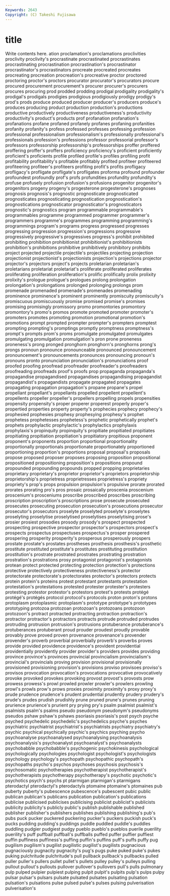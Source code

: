 ```yaml
---
Keywords: 2643 
Copyright: (C) Takeshi Fujisawa
---
```


# title

Write contents here.
ation proclamation's proclamations proclivities proclivity proclivity's procrastinate procrastinated procrastinates procrastinating
procrastination procrastination's procrastinator procrastinator's procrastinators procreate procreated procreates procreating procreation
procreation's procreative proctor proctored proctoring proctor's proctors procurator procurator's procurators
procure procured procurement procurement's procurer procurer's procurers procures procuring prod
prodded prodding prodigal prodigality prodigality's prodigal's prodigals prodigies prodigious prodigiously
prodigy prodigy's prod's prods produce produced producer producer's producers produce's
produces producing product production production's productions productive productively productiveness productiveness's
productivity productivity's product's products prof profanation profanation's profanations profane profaned
profanely profanes profaning profanities profanity profanity's profess professed professes professing
profession professional professionalism professionalism's professionally professional's professionals profession's professions professor
professorial professor's professors professorship professorship's professorships proffer proffered proffering proffer's
proffers proficiency proficiency's proficient proficiently proficient's proficients profile profiled profile's
profiles profiling profit profitability profitability's profitable profitably profited profiteer profiteered
profiteering profiteer's profiteers profiting profit's profits profligacy profligacy's profligate profligate's
profligates proforma profound profounder profoundest profoundly prof's profs profundities profundity
profundity's profuse profusely profusion profusion's profusions progenitor progenitor's progenitors progeny
progeny's progesterone progesterone's prognoses prognosis prognosis's prognostic prognosticate prognosticated prognosticates
prognosticating prognostication prognostication's prognostications prognosticator prognosticator's prognosticators prognostic's prognostics program
programmable programmable's programmables programme programmed programmer programmer's programmers programme's programmes
programming programming's programmings program's programs progress progressed progresses progressing progression
progression's progressions progressive progressively progressive's progressives progress's prohibit prohibited prohibiting
prohibition prohibitionist prohibitionist's prohibitionists prohibition's prohibitions prohibitive prohibitively prohibitory prohibits
project projected projectile projectile's projectiles projecting projection projectionist projectionist's projectionists
projection's projections projector projector's projectors project's projects proletarian proletarian's proletarians
proletariat proletariat's proliferate proliferated proliferates proliferating proliferation proliferation's prolific prolifically
prolix prolixity prolixity's prologue prologue's prologues prolong prolongation prolongation's prolongations
prolonged prolonging prolongs prom promenade promenaded promenade's promenades promenading prominence
prominence's prominent prominently promiscuity promiscuity's promiscuous promiscuously promise promised promise's
promises promising promisingly promissory promo promontories promontory promontory's promo's promos
promote promoted promoter promoter's promoters promotes promoting promotion promotional promotion's
promotions prompt prompted prompter prompter's prompters promptest prompting prompting's promptings
promptly promptness promptness's prompt's prompts prom's proms promulgate promulgated promulgates
promulgating promulgation promulgation's pron prone proneness proneness's prong pronged pronghorn
pronghorn's pronghorns prong's prongs pronoun pronounce pronounceable pronounced pronouncement pronouncement's
pronouncements pronounces pronouncing pronoun's pronouns pronto pronunciation pronunciation's pronunciations proof
proofed proofing proofread proofreader proofreader's proofreaders proofreading proofreads proof's proofs
prop propaganda propaganda's propagandise propagandised propagandises propagandising propagandist propagandist's propagandists
propagate propagated propagates propagating propagation propagation's propane propane's propel propellant
propellant's propellants propelled propellent propellent's propellents propeller propeller's propellers propelling
propels propensities propensity propensity's proper properer properest properly proper's propertied
properties property property's prophecies prophecy prophecy's prophesied prophesies prophesy prophesying
prophesy's prophet prophetess prophetesses prophetess's prophetic prophetically prophet's prophets prophylactic
prophylactic's prophylactics prophylaxis prophylaxis's propinquity propinquity's propitiate propitiated propitiates propitiating
propitiation propitiation's propitiatory propitious proponent proponent's proponents proportion proportional proportionality
proportionally proportionals proportionate proportionately proportioned proportioning proportion's proportions proposal proposal's
proposals propose proposed proposer proposes proposing proposition propositional propositioned propositioning
proposition's propositions propound propounded propounding propounds propped propping proprietaries proprietary
proprietary's proprietor proprietor's proprietors proprietorship proprietorship's proprietress proprietresses proprietress's propriety
propriety's prop's props propulsion propulsion's propulsive prorate prorated prorates prorating
pro's pros prosaic prosaically proscenia proscenium proscenium's prosceniums proscribe proscribed
proscribes proscribing proscription proscription's proscriptions prose prosecute prosecuted prosecutes prosecuting
prosecution prosecution's prosecutions prosecutor prosecutor's prosecutors proselyte proselyted proselyte's proselytes
proselyting proselytise proselytised proselytises proselytising prose's prosier prosiest prosodies prosody
prosody's prospect prospected prospecting prospective prospector prospector's prospectors prospect's prospects
prospectus prospectuses prospectus's prosper prospered prospering prosperity prosperity's prosperous prosperously
prospers prostate prostate's prostates prostheses prosthesis prosthesis's prosthetic prostitute prostituted
prostitute's prostitutes prostituting prostitution prostitution's prostrate prostrated prostrates prostrating prostration
prostration's prostrations prosy protagonist protagonist's protagonists protean protect protected protecting
protection protection's protections protective protectively protectiveness protectiveness's protector protectorate protectorate's
protectorates protector's protectors protects protein protein's proteins protest protestant protestants
protestation protestation's protestations protested protester protester's protesters protesting protestor protestor's
protestors protest's protests protégé protégé's protégés protocol protocol's protocols proton
proton's protons protoplasm protoplasmic protoplasm's prototype prototype's prototypes prototyping protozoa
protozoan protozoan's protozoans protozoon protozoon's protract protracted protracting protraction protraction's
protractor protractor's protractors protracts protrude protruded protrudes protruding protrusion protrusion's
protrusions protuberance protuberance's protuberances protuberant proud prouder proudest proudly provable
provably prove proved proven provenance provenance's provender provender's proverb proverbial
proverbially proverb's proverbs proves provide provided providence providence's provident providential
providentially providently provider provider's providers provides providing province province's provinces
provincial provincialism provincialism's provincial's provincials proving provision provisional provisionally provisioned
provisioning provision's provisions proviso provisoes proviso's provisos provocation provocation's provocations
provocative provocatively provoke provoked provokes provoking provost provost's provosts prow
prowess prowess's prowl prowled prowler prowler's prowlers prowling prowl's prowls
prow's prows proxies proximity proximity's proxy proxy's prude prudence prudence's
prudent prudential prudently prudery prudery's prude's prudes prudish prudishly prune
pruned prune's prunes pruning prurience prurience's prurient pry prying pry's
psalm psalmist psalmist's psalmists psalm's psalms pseudo pseudonym pseudonym's pseudonyms
pseudos pshaw pshaw's pshaws psoriasis psoriasis's psst psych psyche psyched
psychedelic psychedelic's psychedelics psyche's psyches psychiatric psychiatrist psychiatrist's psychiatrists psychiatry
psychiatry's psychic psychical psychically psychic's psychics psyching psycho psychoanalyse psychoanalysed
psychoanalysing psychoanalysis psychoanalysis's psychoanalyst psychoanalyst's psychoanalysts psychobabble psychobabble's psychogenic psychokinesis
psychological psychologically psychologies psychologist psychologist's psychologists psychology psychology's psychopath psychopathic
psychopath's psychopaths psycho's psychos psychoses psychosis psychosis's psychosomatic psychotherapies psychotherapist
psychotherapist's psychotherapists psychotherapy psychotherapy's psychotic psychotic's psychotics psych's psychs pt
ptarmigan ptarmigan's ptarmigans pterodactyl pterodactyl's pterodactyls ptomaine ptomaine's ptomaines pub
puberty puberty's pubescence pubescence's pubescent pubic public publican publican's publicans
publication publication's publications publicise publicised publicises publicising publicist publicist's publicists
publicity publicity's publicly public's publish publishable published publisher publisher's publishers
publishes publishing publishing's pub's pubs puck pucker puckered puckering pucker's
puckers puckish puck's pucks pudding pudding's puddings puddle puddled puddle's
puddles puddling pudgier pudgiest pudgy pueblo pueblo's pueblos puerile puerility
puerility's puff puffball puffball's puffballs puffed puffer puffier puffiest puffin
puffiness puffiness's puffing puffin's puffins puff's puffs puffy pug pugilism
pugilism's pugilist pugilistic pugilist's pugilists pugnacious pugnaciously pugnacity pugnacity's pug's
pugs puke puked puke's pukes puking pulchritude pulchritude's pull pullback
pullback's pullbacks pulled puller puller's pullers pullet pullet's pullets pulley
pulley's pulleys pulling pullout pullout's pullouts pullover pullover's pullovers pull's
pulls pulmonary pulp pulped pulpier pulpiest pulping pulpit pulpit's pulpits
pulp's pulps pulpy pulsar pulsar's pulsars pulsate pulsated pulsates pulsating
pulsation pulsation's pulsations pulse pulsed pulse's pulses pulsing pulverisation pulverisation's
